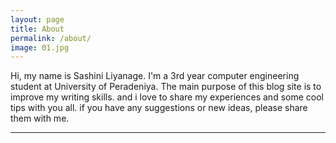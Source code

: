 ```yaml
---
layout: page
title: About
permalink: /about/
image: 01.jpg
---
```


Hi, my name is Sashini Liyanage. I'm a 3rd year computer engineering student at University of Peradeniya. The main purpose of this blog site is to improve my writing skills. and i love to share my experiences and some cool tips with you all. if you have any suggestions or new ideas, please share them with me. 

***